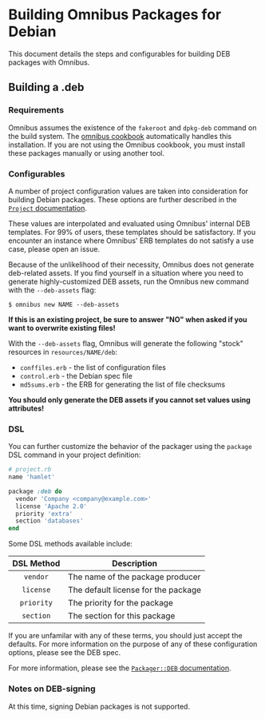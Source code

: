Building Omnibus Packages for Debian
====================================
This document details the steps and configurables for building DEB packages with Omnibus.


Building a .deb
---------------
### Requirements
Omnibus assumes the existence of the `fakeroot` and `dpkg-deb` command on the build system. The [omnibus cookbook](https://supermarket.chef.io/cookbooks/omnibus) automatically handles this installation. If you are not using the Omnibus cookbook, you must install these packages manually or using another tool.

### Configurables
A number of project configuration values are taken into consideration for building Debian packages. These options are further described in the [`Project` documentation](http://rubydoc.info/github/opscode/omnibus/Omnibus/Project).

These values are interpolated and evaluated using Omnibus' internal DEB templates. For 99% of users, these templates should be satisfactory. If you encounter an instance where Omnibus' ERB templates do not satisfy a use case, please open an issue.

Because of the unlikelihood of their necessity, Omnibus does not generate deb-related assets. If you find yourself in a situation where you need to generate highly-customized DEB assets, run the Omnibus new command with the `--deb-assets` flag:

    $ omnibus new NAME --deb-assets

**If this is an existing project, be sure to answer "NO" when asked if you want to overwrite existing files!**

With the `--deb-assets` flag, Omnibus will generate the following "stock" resources in `resources/NAME/deb`:

- `conffiles.erb` - the list of configuration files
- `control.erb` - the Debian spec file
- `md5sums.erb` - the ERB for generating the list of file checksums

**You should only generate the DEB assets if you cannot set values using attributes!**

### DSL
You can further customize the behavior of the packager using the `package` DSL command in your project definition:

```ruby
# project.rb
name 'hamlet'

package :deb do
  vendor 'Company <company@example.com>'
  license 'Apache 2.0'
  priority 'extra'
  section 'databases'
end
```

Some DSL methods available include:

| DSL Method           | Description                                 |
| :------------------: | --------------------------------------------|
| `vendor`             | The name of the package producer            |
| `license`            | The default license for the package         |
| `priority`           | The priority for the package                |
| `section`            | The section for this package                |

If you are unfamilar with any of these terms, you should just accept the defaults. For more information on the purpose of any of these configuration options, please see the DEB spec.

For more information, please see the [`Packager::DEB` documentation](http://rubydoc.info/github/opscode/omnibus/Omnibus/Packager/DEB).

### Notes on DEB-signing
At this time, signing Debian packages is not supported.
